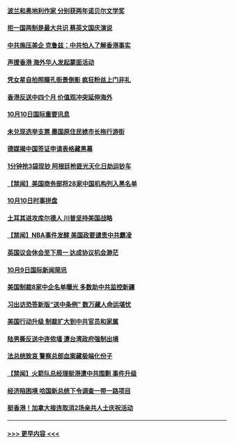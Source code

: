 #### [波兰和奥地利作家 分别获两年诺贝尔文学奖](../pages/prog202/a102683180.md?t=10101944) 
#### [拒一国两制是最大共识 蔡英文国庆演说](../pages/prog202/a102683151.md?t=10101944) 
#### [中共施压美企 克鲁兹：中共怕人了解香港事实](../pages/prog202/a102683157.md?t=10101944) 
#### [声援香港 海外华人发起蒙面活动](../pages/prog202/a102682985.md?t=10101944) 
#### [凭女星自拍照瞳孔街景倒影 疯狂粉丝上门非礼](../pages/prog202/a102682972.md?t=10101944) 
#### [香港反送中四个月 价值观冲突延伸海外](../pages/prog202/a102682932.md?t=10101944) 
#### [10月10日国际重要讯息](../pages/prog202/a102682935.md?t=10101944) 
#### [未兑现选举支票 墨国原住民掳市长拖行游街](../pages/prog202/a102682917.md?t=10101944) 
#### [德媒揭中国签证申请表格藏黑幕](../pages/prog202/a102682886.md?t=10101944) 
#### [1分钟抢3袋现钞 阿根廷枪匪光天化日劫运钞车](../pages/prog202/a102682807.md?t=10101944) 
#### [【禁闻】美国商务部将28家中国机构列入黑名单](../pages/prog202/a102682679.md?t=10101944) 
#### [10月10日时事拼盘](../pages/prog202/a102682641.md?t=10101944) 
#### [土耳其进攻库尔德人 川普坚持美国战略](../pages/prog202/a102682635.md?t=10101944) 
#### [【禁闻】NBA事件发酵 美国政要谴责中共霸凌](../pages/prog202/a102682633.md?t=10101944) 
#### [英国议会休会至下周一 达成协议机会渺茫](../pages/prog202/a102682493.md?t=10101944) 
#### [10月9日国际新闻简讯](../pages/prog202/a102682276.md?t=10101944) 
#### [美国制裁8家中企名单曝光 多数助中共监控新疆](../pages/prog202/a102682204.md?t=10101944) 
#### [习出访恐签新版“送中条例” 数万藏人命运堪忧](../pages/prog202/a102682192.md?t=10101944) 
#### [美国行动升级 制裁扩大到中共官员和家属](../pages/prog202/a102682097.md?t=10101944) 
#### [陆男撕反送中连侬墙 遭台湾政府强制出境](../pages/prog202/a102682060.md?t=10101944) 
#### [法总统致哀 警察总部血案藏极端化份子](../pages/prog202/a102681966.md?t=10101944) 
#### [【禁闻】火箭队总经理挺港遭中共围剿 事件升级](../pages/prog202/a102681952.md?t=10101944) 
#### [经济陷困境 哈国新总统下令调查一带一路项目](../pages/prog202/a102681886.md?t=10101944) 
#### [挺香港！加拿大接连取消2场亲共人士庆祝活动](../pages/prog202/a102681914.md?t=10101944) 

----
#### [ >>> 更早内容 <<< ](../indexes/prog202-earlier.md)
